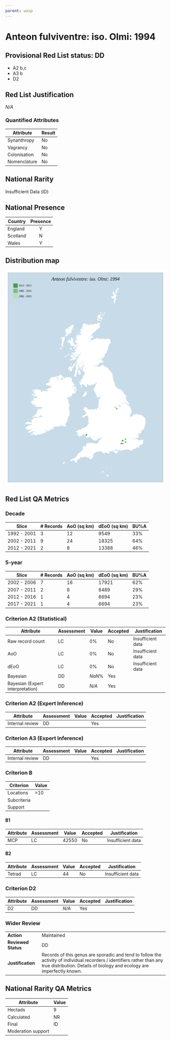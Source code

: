 ```yaml
---
parent: wasp
---
```

# Anteon fulviventre: iso. Olmi: 1994

## Provisional Red List status: DD
- A2 b,c
- A3 b
- D2

## Red List Justification
*N/A*
### Quantified Attributes
|Attribute|Result|
|---|---|
|Synanthropy|No|
|Vagrancy|No|
|Colonisation|No|
|Nomenclature|No|


## National Rarity
Insufficient Data (*ID*)

## National Presence
|Country|Presence
|---|:-:|
|England|Y|
|Scotland|N|
|Wales|Y|


## Distribution map
![](../map/294.svg)

## Red List QA Metrics
### Decade
| Slice | # Records | AoO (sq km) | dEoO (sq km) |BU%A |
|---|---|---|---|---|
|1992 - 2001|3|12|9549|33%|
|2002 - 2011|9|24|18325|64%|
|2012 - 2021|2|8|13388|46%|
### 5-year
| Slice | # Records | AoO (sq km) | dEoO (sq km) |BU%A |
|---|---|---|---|---|
|2002 - 2006|7|16|17921|62%|
|2007 - 2011|2|8|8489|29%|
|2012 - 2016|1|4|6694|23%|
|2017 - 2021|1|4|6694|23%|
### Criterion A2 (Statistical)
|Attribute|Assessment|Value|Accepted|Justification
|---|---|---|---|---|
|Raw record count|LC|0%|No|Insufficient data|
|AoO|LC|0%|No|Insufficient data|
|dEoO|LC|0%|No|Insufficient data|
|Bayesian|DD|*NaN*%|Yes||
|Bayesian (Expert interpretation)|DD|*N/A*|Yes||
### Criterion A2 (Expert Inference)
|Attribute|Assessment|Value|Accepted|Justification
|---|---|---|---|---|
|Internal review|DD||Yes||
### Criterion A3 (Expert Inference)
|Attribute|Assessment|Value|Accepted|Justification
|---|---|---|---|---|
|Internal review|DD||Yes||
### Criterion B
|Criterion| Value|
|---|---|
|Locations|>10|
|Subcriteria||
|Support||
#### B1
|Attribute|Assessment|Value|Accepted|Justification
|---|---|---|---|---|
|MCP|LC|42550|No|Insufficient data|
#### B2
|Attribute|Assessment|Value|Accepted|Justification
|---|---|---|---|---|
|Tetrad|LC|44|No|Insufficient data|
### Criterion D2
|Attribute|Assessment|Value|Accepted|Justification
|---|---|---|---|---|
|D2|DD|*N/A*|Yes||
### Wider Review
|  |  |
|---|---|
|**Action**|Maintained|
|**Reviewed Status**|DD|
|**Justification**|Records of this genus are sporadic and tend to follow the activity of individual recorders / identifiers rather than any true distribution. Details of biology and ecology are imperfectly known.|


## National Rarity QA Metrics
|Attribute|Value|
|---|---|
|Hectads|9|
|Calculated|NR|
|Final|ID|
|Moderation support||



